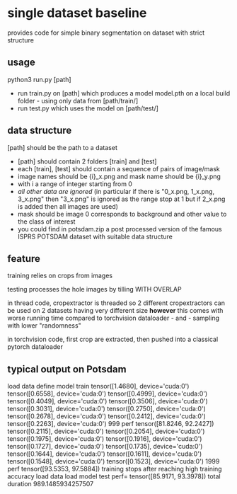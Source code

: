 # single dataset baseline

provides code for simple binary segmentation on dataset with strict structure

## usage

python3 run.py [path]
- run train.py on [path] which produces a model model.pth on a local build folder - using only data from [path/train/]
- run test.py which uses the model on [path/test/]

## data structure

[path] should be the path to a dataset
- [path] should contain 2 folders [train] and [test]
- each [train], [test] should contain a sequence of pairs of image/mask
- image names should be {i}_x.png and mask name should be {i}_y.png
- with i a range of integer starting from 0
- *all other data are ignored* (in particular if there is "0_x.png, 1_x.png, 3_x.png" then "3_x.png" is ignored as the range stop at 1 but if 2_x.png is added then all images are used)
- mask should be image 0 corresponds to background and other value to the class of interest
- you could find in potsdam.zip a post processed version of the famous ISPRS POTSDAM dataset with suitable data structure

## feature

training relies on crops from images

testing processes the hole images by tilling WITH OVERLAP

in thread code, cropextractor is threaded so 2 different cropextractors can be used on 2 datasets having very different size
**however** this comes with worse running time compared to torchvision dataloader - and - sampling with lower "randomness"

in torchvision code, first crop are extracted, then pushed into a classical pytorch dataloader

## typical output on Potsdam

load data
define model
train
tensor([1.4680], device='cuda:0')
tensor([0.6558], device='cuda:0')
tensor([0.4999], device='cuda:0')
tensor([0.4049], device='cuda:0')
tensor([0.3506], device='cuda:0')
tensor([0.3031], device='cuda:0')
tensor([0.2750], device='cuda:0')
tensor([0.2678], device='cuda:0')
tensor([0.2412], device='cuda:0')
tensor([0.2263], device='cuda:0')
999 perf tensor([81.8246, 92.2427])
tensor([0.2115], device='cuda:0')
tensor([0.2054], device='cuda:0')
tensor([0.1975], device='cuda:0')
tensor([0.1916], device='cuda:0')
tensor([0.1727], device='cuda:0')
tensor([0.1735], device='cuda:0')
tensor([0.1644], device='cuda:0')
tensor([0.1611], device='cuda:0')
tensor([0.1548], device='cuda:0')
tensor([0.1523], device='cuda:0')
1999 perf tensor([93.5353, 97.5884])
training stops after reaching high training accuracy
load data
load model
test
perf= tensor([85.9171, 93.3978])
total duration 989.1485934257507



